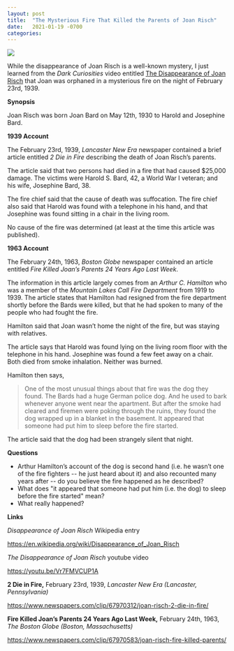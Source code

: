 ```yaml
---
layout: post
title:  "The Mysterious Fire That Killed the Parents of Joan Risch"
date:   2021-01-19 -0700
categories:
---
```

![](/mysteries/images/JoanRischFire.jpg)

While the disappearance of Joan Risch is a well-known mystery, I just learned from the *Dark Curiosities* video entitled [The Disappearance of Joan Risch](https://youtu.be/Vr7FMVCUP1A) that Joan was orphaned in a mysterious fire on the night of February 23rd, 1939.



**Synopsis**

Joan Risch was born Joan Bard on May 12th, 1930 to Harold and Josephine Bard.



**1939 Account**


The February 23rd, 1939, *Lancaster New Era* newspaper contained a brief article entitled *2 Die in Fire* describing the death of Joan Risch’s parents.


The article said that two persons had died in a fire that had caused $25,000 damage.  The victims were Harold S. Bard, 42, a World War I veteran; and his wife, Josephine Bard, 38.


The fire chief said that the cause of death was suffocation.  The fire chief also said that Harold was found with a telephone in his hand, and that Josephine was found sitting in a chair in the living room.


No cause of the fire was determined (at least at the time this article was published).



**1963 Account**


The February 24th, 1963, *Boston Globe* newspaper contained an article entitled *Fire Killed Joan’s Parents 24 Years Ago Last Week*.


The information in this article largely comes from an *Arthur C. Hamilton* who was a member of the *Mountain Lakes Call Fire Department* from 1919 to 1939.  The article states that Hamilton had resigned from the fire department shortly before the Bards were killed, but that he had spoken to many of the people who had fought the fire.


Hamilton said that Joan wasn’t home the night of the fire, but was staying with relatives.


The article says that Harold was found lying on the living room floor with the telephone in his hand.  Josephine was found a few feet away on a chair.  Both died from smoke inhalation.  Neither was burned.


Hamilton then says,

> One of the most unusual things about that fire was the dog they found.  The Bards had a huge German police dog.  And he used to bark whenever anyone went near the apartment.  But after the smoke had cleared and firemen were poking through the ruins, they found the dog wrapped up in a blanket in the basement.  It appeared that someone had put him to sleep before the fire started.


The article said that the dog had been strangely silent that night.


**Questions**

* Arthur Hamilton’s account of the dog is second hand (i.e. he wasn’t one of the fire fighters -- he just heard about it) and also recounted many years after -- do you believe the fire happened as he described?
* What does "it appeared that someone had put him (i.e. the dog) to sleep before the fire started" mean?
* What really happened?



**Links**

*Disappearance of Joan Risch* Wikipedia entry

<https://en.wikipedia.org/wiki/Disappearance_of_Joan_Risch>


*The Disappearance of Joan Risch* youtube video

<https://youtu.be/Vr7FMVCUP1A>


**2 Die in Fire,** February 23rd, 1939, *Lancaster New Era (Lancaster, Pennsylvania)*

<https://www.newspapers.com/clip/67970312/joan-risch-2-die-in-fire/>



**Fire Killed Joan’s Parents 24 Years Ago Last Week,** February 24th, 1963, *The Boston Globe (Boston, Massachusetts)*

<https://www.newspapers.com/clip/67970583/joan-risch-fire-killed-parents/>